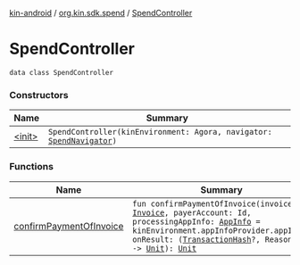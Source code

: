 [kin-android](../../index.md) / [org.kin.sdk.spend](../index.md) / [SpendController](./index.md)

# SpendController

`data class SpendController`

### Constructors

| Name | Summary |
|---|---|
| [&lt;init&gt;](-init-.md) | `SpendController(kinEnvironment: Agora, navigator: `[`SpendNavigator`](../../org.kin.base.viewmodel.tools/-spend-navigator/index.md)`)` |

### Functions

| Name | Summary |
|---|---|
| [confirmPaymentOfInvoice](confirm-payment-of-invoice.md) | `fun confirmPaymentOfInvoice(invoice: `[`Invoice`](../../org.kin.sdk.base.models/-invoice/index.md)`, payerAccount: Id, processingAppInfo: `[`AppInfo`](../../org.kin.sdk.base.models/-app-info/index.md)` = kinEnvironment.appInfoProvider.appInfo, onResult: (`[`TransactionHash`](../../org.kin.sdk.base.models/-transaction-hash/index.md)`?, Reason?) -> `[`Unit`](https://kotlinlang.org/api/latest/jvm/stdlib/kotlin/-unit/index.html)`): `[`Unit`](https://kotlinlang.org/api/latest/jvm/stdlib/kotlin/-unit/index.html) |
